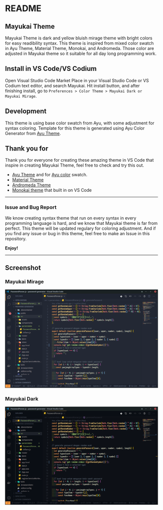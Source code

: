 # README

## Mayukai Theme

Mayukai Theme is dark and yellow bluish mirage theme with bright colors for easy readibility syntax. This theme is inspired from mixed  color swatch in Ayu Theme, Material Theme, Monokai, and Andromeda. Those color are adjusted in  Mayukai theme so it suitable for all day long programming work.

## Install in VS Code/VS Codium

Open Visual Studio Code Market Place in your Visual Studio Code or VS Codium text editor, and search Mayukai. Hit install button, and after finishing install, go to ```Preferences > Color Theme > Mayukai Dark or Mayukai Mirage```.

## Development

This theme is using base color swatch from Ayu, with some adjustment for syntax coloring. Template for this theme is generated using Ayu Color Generator from [Ayu Theme](https://github.com/ayu-theme/vscode-ayu).

## Thank you for

Thank you for everyone for creating these amazing theme in VS Code that inspire in creating Mayukai Theme, feel free to check and try this out.

* [Ayu Theme](https://github.com/ayu-theme/vscode-ayu) and for [Ayu color](https://github.com/ayu-theme/ayu-colors) swatch.
* [Material Theme](https://github.com/material-theme/vsc-material-theme)
* [Andromeda Theme](https://github.com/EliverLara/Andromeda)
* [Monokai theme](https://github.com/microsoft/vscode/tree/master/extensions/theme-monokai) that built in on VS Code

---

### Issue and Bug Report

We know creating syntax theme that run on every syntax in every programming language is hard, and we know that Mayukai theme is far from perfect. This theme will be updated regulary for coloring adjustment. And if you find any issue or bug in this theme, feel free to make an Issue in this repository.

**Enjoy!**

---

## Screenshot

### Mayukai Mirage

![Screenshot1](https://raw.githubusercontent.com/GulajavaMinistudio/Mayukai-Theme/master/scrdemo1.png)

### Mayukai Dark

![Screenshot2](https://raw.githubusercontent.com/GulajavaMinistudio/Mayukai-Theme/master/scrdemo2.png)
